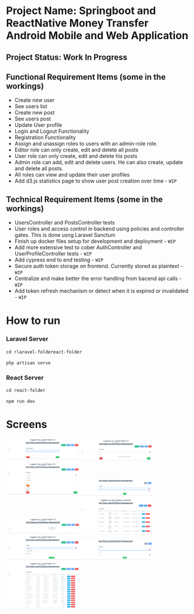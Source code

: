 # Project Name: Springboot and ReactNative Money Transfer Android Mobile and Web Application

## Project Status: Work In Progress

## Functional Requirement Items (some in the workings)
- Create new user
- See users list
- Create new post
- See users post
- Update User profile
- Login and Logout Functionality
- Registration Functionality
- Assign and unassign roles to users with an admin-role role.
- Editor role can only create, edit and delete all posts
- User role can only create, edit and delete his posts
- Admin role can add, edit and delete users. He can also create, update and delete all posts.
- All roles can view and update their user profiles
- Add d3.js statistics page to show user post creation over time - `WIP`

## Technical Requirement Items (some in the workings)
- UsersController and PostsController tests
- User roles and access control in backend using policies and controller gates. This is done usng Laravel Sanctum
- Finish up docker files setup for development and deployment - `WIP`
- Add more extensive test to cober AuthController and UserProfileController tests - `WIP`
- Add cypress end to end testing - `WIP`
- Secure auth token storage on frontend. Currently stored as plaintext - `WIP`
- Centralize and make better the error handling from bacend api calls - `WIP`
- Add token refresh mechanism or detect when it is expired or invalidated - `WIP`

# How to run
### Laravel Server
```
cd rlaravel-foldereact-folder
```
```
php artisan serve
```

### React Server
```
cd react-folder
```
```
npm run dev
```

# Screens
<img src="readme-images/add-post-page.png" alt="add-post-page.png" width="200" /><img src="readme-images/add-user-page.png" alt="add-user-page" width="200" /><img src="readme-images/edit-user.png" alt="edit-user.pngn-2" width="200" /><img src="readme-images/login-page.png" alt="login-page.png" width="200" /><img src="readme-images/logout-page.png" alt="logout-page" width="200" /><img src="readme-images/posts-page-1.png" alt="posts-page-1" width="200" /><img src="readme-images/profile-page.png" alt="profile-page" width="200" /><img src="readme-images/register-page.png" alt="register-page" width="200" /><img src="readme-images/users-page-1.png" alt="users-page-1" width="200" />
